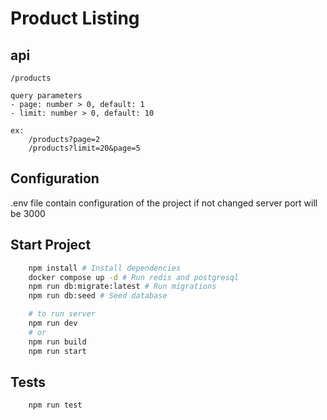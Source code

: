 # Product Listing

## api
```
/products
```
    query parameters
    - page: number > 0, default: 1
    - limit: number > 0, default: 10

    ex: 
        /products?page=2
        /products?limit=20&page=5

## Configuration
.env file contain configuration of the project if not changed server port will be 3000

## Start Project
```bash
    npm install # Install dependencies
    docker compose up -d # Run redis and postgresql
    npm run db:migrate:latest # Run migrations
    npm run db:seed # Seed database

    # to run server
    npm run dev
    # or 
    npm run build
    npm run start
```


## Tests
```bash
    npm run test
```
